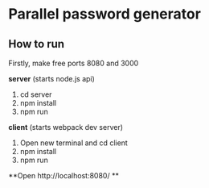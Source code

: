 Parallel password generator
==========================

## How to run

Firstly, make free ports 8080 and 3000

**server** (starts node.js api)  
1) cd server  
2) npm install  
3) npm run  

**client** (starts webpack dev server)  
1) Open new terminal and cd client  
2) npm install  
3) npm run

**Open http://localhost:8080/ **
